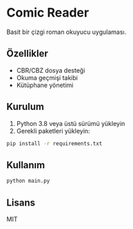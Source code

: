 # Comic Reader

Basit bir çizgi roman okuyucu uygulaması.

## Özellikler

- CBR/CBZ dosya desteği
- Okuma geçmişi takibi
- Kütüphane yönetimi

## Kurulum

1. Python 3.8 veya üstü sürümü yükleyin
2. Gerekli paketleri yükleyin:
```bash
pip install -r requirements.txt
```

## Kullanım

```bash
python main.py
```

## Lisans

MIT 